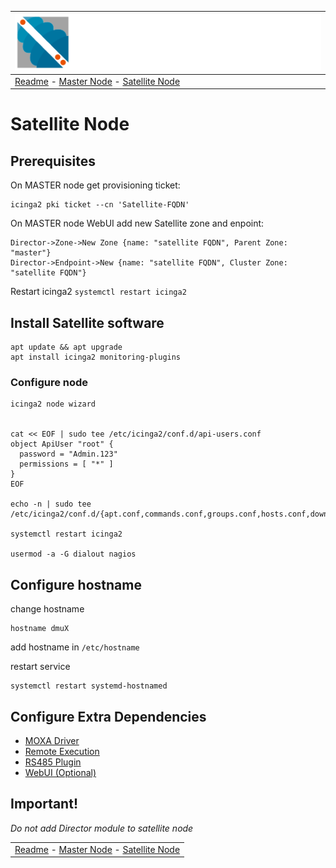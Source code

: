 | ![Sigma Telecom](/docs/logo-sigma.svg)                                                                                 |
| ---------------------------------------------------------------------------------------------------------------------- |
| [Readme](/readme.md) - [Master Node](/docs/setup_master_debian.md) - [Satellite Node](/docs/setup_satellite_debian.md) |

# Satellite Node

## Prerequisites

On MASTER node get provisioning ticket:

```
icinga2 pki ticket --cn 'Satellite-FQDN'
```

On MASTER node WebUI add new Satellite zone and enpoint:

```
Director->Zone->New Zone {name: "satellite FQDN", Parent Zone: "master"}
Director->Endpoint->New {name: "satellite FQDN", Cluster Zone: "satellite FQDN"}
```

Restart icinga2
`systemctl restart icinga2`

## Install Satellite software

```
apt update && apt upgrade
apt install icinga2 monitoring-plugins
```

### Configure node

```
icinga2 node wizard


cat << EOF | sudo tee /etc/icinga2/conf.d/api-users.conf
object ApiUser "root" {
  password = "Admin.123"
  permissions = [ "*" ]
}
EOF

echo -n | sudo tee /etc/icinga2/conf.d/{apt.conf,commands.conf,groups.conf,hosts.conf,downtimes.conf,notifications.conf,satellite.conf,services.conf,templates.conf,timeperiods.conf,users.conf}

systemctl restart icinga2

usermod -a -G dialout nagios

```

## Configure hostname 

change hostname
```
hostname dmuX

```
add hostname in  `/etc/hostname`

restart service

```
systemctl restart systemd-hostnamed

```
## Configure Extra Dependencies

- [MOXA Driver](/docs/moxa_drivers.md)
- [Remote Execution](/docs/remote_execution.md)
- [RS485 Plugin](/docs/rs485_plugin.md)
- [WebUI (Optional)](/docs/setup_webui_debian.md)

## Important!

_Do not add Director module to satellite node_



|                                                                                                                        |
| ---------------------------------------------------------------------------------------------------------------------- |
| [Readme](/readme.md) - [Master Node](/docs/setup_master_debian.md) - [Satellite Node](/docs/setup_satellite_debian.md) |
